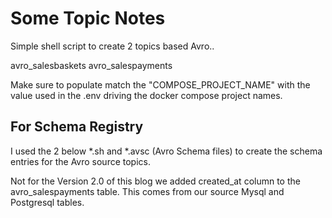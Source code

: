 # Some Topic Notes

Simple shell script to create 2 topics based Avro..

avro_salesbaskets
avro_salespayments

Make sure to populate match the "COMPOSE_PROJECT_NAME" with the value used in the .env driving the docker compose project names.

## For Schema Registry

I used the 2 below *.sh and *.avsc (Avro Schema files) to create the schema entries for the Avro source topics.

Not for the Version 2.0 of this blog we added created_at column to the avro_salespayments table. This comes from our source Mysql and Postgresql tables. 